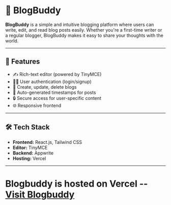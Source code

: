 # 📝 BlogBuddy

**BlogBuddy** is a simple and intuitive blogging platform where users can write, edit, and read blog posts easily. Whether you're a first-time writer or a regular blogger, BlogBuddy makes it easy to share your thoughts with the world.

---

## 🚀 Features

- ✍️ Rich-text editor (powered by TinyMCE)
- 🧑‍💻 User authentication (login/signup)
- 📄 Create, update, delete blogs
- 📅 Auto-generated timestamps for posts
- 🔒 Secure access for user-specific content
- 🌐 Responsive frontend

---

## 🛠️ Tech Stack

- **Frontend:** React.js, Tailwind CSS
- **Editor:** TinyMCE
- **Backend:** Appwrite
- **Hosting:** Vercel

---

# Blogbuddy is hosted on Vercel -- [Visit Blogbuddy](https://blogbuddy-ten.vercel.app/)
